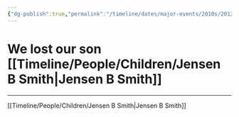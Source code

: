 ```yaml
---
{"dg-publish":true,"permalink":"/timeline/dates/major-events/2010s/2012-09-05-120000/","dgHomeLink":true,"dgPassFrontmatter":false}
---
```


# We lost our son [[Timeline/People/Children/Jensen B Smith|Jensen B Smith]]

---

[[Timeline/People/Children/Jensen B Smith|Jensen B Smith]]
